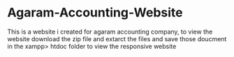 # Agaram-Accounting-Website

This is a website i created for agaram accounting company, to view the website download the zip file and extarct the files and save those doucment in the xampp> htdoc folder to view the responsive website

